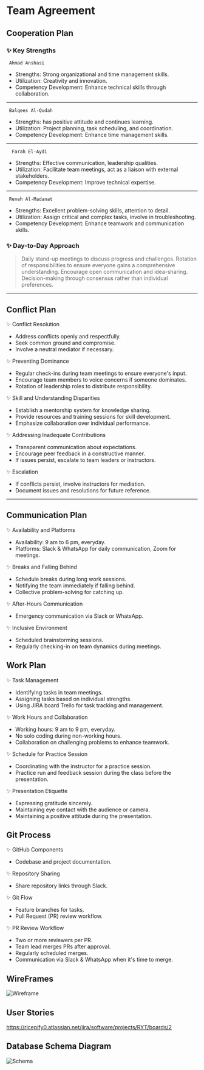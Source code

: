 # **Team Agreement**

## Cooperation Plan
### ✨  Key Strengths

   ` Ahmad Anshasi`
   - Strengths: Strong organizational and time management skills.
   - Utilization: Creativity and innovation.
   - Competency Development: Enhance technical skills through collaboration.
---
   ` Balqees Al-Qudah`
   - Strengths: has positive attitude and continues learning.
   - Utilization: Project planning, task scheduling, and coordination.
   - Competency Development: Enhance time management skills.
--- 
  `  Farah El-Aydi`
   - Strengths: Effective communication, leadership qualities.
   - Utilization: Facilitate team meetings, act as a liaison with external stakeholders.
   - Competency Development: Improve technical expertise.
---
   ` Reneh Al-Madanat`
   - Strengths: Excellent problem-solving skills, attention to detail.
   - Utilization: Assign critical and complex tasks, involve in troubleshooting.
   - Competency Development: Enhance teamwork and communication skills.


### ✨  Day-to-Day Approach

  >  Daily stand-up meetings to discuss progress and challenges.
  >  Rotation of responsibilities to ensure everyone gains a comprehensive understanding.
  >  Encourage open communication and idea-sharing.
  >  Decision-making through consensus rather than individual preferences.
  
------------

## Conflict Plan
✨  Conflict Resolution
  - Address conflicts openly and respectfully.
  - Seek common ground and compromise.
  - Involve a neutral mediator if necessary.

✨  Preventing Dominance
  - Regular check-ins during team meetings to ensure everyone's input.
  - Encourage team members to voice concerns if someone dominates.
  - Rotation of leadership roles to distribute responsibility.



✨  Skill and Understanding Disparities
  - Establish a mentorship system for knowledge sharing.
  - Provide resources and training sessions for skill development.
  - Emphasize collaboration over individual performance.

✨  Addressing Inadequate Contributions
  - Transparent communication about expectations.
  - Encourage peer feedback in a constructive manner.
  - If issues persist, escalate to team leaders or instructors.

✨ Escalation
  - If conflicts persist, involve instructors for mediation.
  - Document issues and resolutions for future reference.

------------

## Communication Plan
 ✨ Availability and Platforms
   - Availability: 9 am to 6 pm, everyday.
   - Platforms: Slack & WhatsApp for daily communication, Zoom for meetings.

 ✨  Breaks and Falling Behind
  - Schedule breaks during long work sessions.
  - Notifying the team immediately if falling behind.
  - Collective problem-solving for catching up.

✨   After-Hours Communication
  - Emergency communication via Slack or WhatsApp.

✨   Inclusive Environment
  - Scheduled brainstorming sessions.
  - Regularly checking-in on team dynamics during meetings.

## Work Plan
✨   Task Management
  - Identifying tasks in team meetings.
  - Assigning tasks based on individual strengths.
  - Using JIRA board Trello for task tracking and management.

✨   Work Hours and Collaboration
  - Working hours: 9 am to 9 pm, everyday.
  - No solo coding during non-working hours.
  - Collaboration on challenging problems to enhance teamwork.

✨  Schedule for Practice Session
  - Coordinating with the instructor for a practice session.
  - Practice run and feedback session during the class before the presentation.

✨  Presentation Etiquette
  - Expressing gratitude sincerely.
  - Maintaining eye contact with the audience or camera.
  - Maintaining a positive attitude during the presentation.

## Git Process
✨  GitHub Components
  - Codebase and project documentation.

✨  Repository Sharing
  - Share repository links through Slack.

✨  Git Flow
  - Feature branches for tasks.
  - Pull Request (PR) review workflow.

✨  PR Review Workflow
  - Two or more reviewers per PR.
  - Team lead merges PRs after approval.
  - Regularly scheduled merges.
  - Communication via Slack & WhatsApp when it's time to merge.

## WireFrames
![Wireframe]()

## User Stories

https://ricepify0.atlassian.net/jira/software/projects/RYT/boards/2

## Database Schema Diagram

![Schema]()

